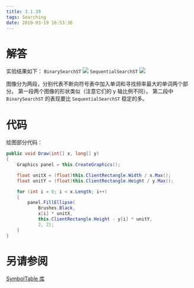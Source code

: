 ```yaml
---
title: 3.1.39
tags: Searching
date: 2019-03-19 16:53:36
---
```


# 解答

实验结果如下：
`BinarySearchST`
![](./1.png)
`SequentialSearchST`
![](./2.png)

图像分为两段，分别代表不断向符号表中加入单词和寻找频率最大的单词两个部分。
第一段两个图像的形状类似（注意它们的 y 轴比例不同）。
第二段中 `BinarySearchST` 的表现要比 `SequentialSearchST` 稳定的多。

# 代码

绘图部分代码：

```csharp
public void Draw(int[] x, long[] y)
{
    Graphics panel = this.CreateGraphics();

    float unitX = (float)this.ClientRectangle.Width / x.Max();
    float unitY = (float)this.ClientRectangle.Height / y.Max();

    for (int i = 0; i < x.Length; i++)
    {
        panel.FillEllipse(
            Brushes.Black,
            x[i] * unitX,
            this.ClientRectangle.Height - y[i] * unitY,
            2, 2);
    }
}
```

# 另请参阅

[SymbolTable 库](https://alg4.ikesnowy.com/docs/api/SymbolTable.html)
